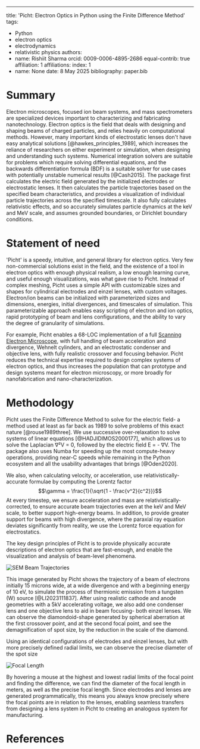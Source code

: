 ---
title: 'Picht: Electron Optics in Python using the Finite Difference Method'
tags:
  - Python
  - electron optics
  - electrodynamics
  - relativistic physics
authors:
  - name: Rishiit Sharma
    orcid: 0009-0006-4895-2686
    equal-contrib: true
    affiliation: 1
affiliations:
   index: 1
 - name: None
date: 8 May 2025
bibliography: paper.bib

# Summary

Electron microscopes, focused ion beam systems, and mass spectrometers are specialized devices important to characterizing and fabricating nanotechnology. Electron optics is the field that deals with designing and shaping beams of charged particles, and relies heavily on computational methods. However, many important kinds of electrostatic lenses don't have easy analytical solutions [@hawkes_principles_1989], which increases the reliance of researchers on either experiment or simulation, when designing and understanding such systems. Numerical integration solvers are suitable for problems which require solving differential equations, and the backwards differentiation formula (BDF) is a suitable solver for use cases with potentially unstable numerical results [@Cash2015]. The package first calculates the electric field generated by the initialized electrodes or electrostatic lenses. It then calculates the particle trajectories based on the specified beam characteristics, and provides a visualization of individual particle trajectories across the specified timescale. It also fully calculates relativistic effects, and so accurately simulates particle dynamics at the keV and MeV scale, and assumes grounded boundaries, or Dirichlet boundary conditions. 

# Statement of need

'Picht' is a speedy, intuitive, and general library for electron optics. Very few non-commercial solutions exist in the field, and the existence of a tool in electron optics with enough physical realism, a low enough learning curve, and useful enough visualizations, was what gave rise to Picht. Instead of complex meshing, Picht uses a simple API with customizable sizes and shapes for cylindrical electrodes and einzel lenses, with custom voltages. Electron/ion beams can be initialized with parameterized sizes and dimensions, energies, initial divergences, and timescales of simulation. This parameterizable approach enables easy scripting of electron and ion optics, rapid prototyping of beam and lens configurations, and the ability to vary the degree of granularity of simulations. 

For example, Picht enables a 68-LOC implementation of a full [Scanning Electron Microscope](https://github.com/rolypolytoy/picht/blob/main/examples/sem.py), with full handling of beam acceleration and divergence, Wehnelt cylinders, and an electrostatic condenser and objective lens, with fully realistic crossover and focusing behavior. Picht reduces the technical expertise required to design complex systems of electron optics, and thus increases the population that can prototype and design systems meant for electron microscopy, or more broadly for nanofabrication and nano-characterization. 

# Methodology

Picht uses the Finite Difference Method to solve for the electric field- a method used at least as far back as 1989 to solve problems of this exact nature [@rouse1989three]. We use successive over-relaxation to solve systems of linear equations [@HADJIDIMOS2000177], which allows us to solve the Laplacian ∇²V = 0, followed by the electric field E = - ∇V. The package also uses Numba for speeding up the most compute-heavy operations, providing near-C speeds while remaining in the Python ecosystem and all the usability advantages that brings [@Oden2020]. 

We also, when calculating velocity, or acceleration, use relativistically-accurate formulae by computing the Lorentz factor
$$\gamma = \frac{1}{\sqrt{1 - \frac{v^2}{c^2}}}$$
At every timestep, we ensure acceleration and mass are relativistically-corrected, to ensure accurate beam trajectories even at the keV and MeV scale, to better support high-energy beams. In addition, to provide greater support for beams with high divergence, where the paraxial ray equation deviates significantly from reality, we use the Lorentz force equation for electrostatics. 

The key design principles of Picht is to provide physically accurate descriptions of electron optics that are fast-enough, and enable the visualization and analysis of beam-level phenomena. 

![SEM Beam Trajectories](https://github.com/user-attachments/assets/306c7e1e-ce28-4df8-9b98-8ca9ec437f8c)


This image generated by Picht shows the trajectory of a beam of electrons initially 15 microns wide, at a wide divergence and with a beginning energy of 10 eV, to simulate the process of thermionic emission from a tungsten (W) source [@LI2023111837]. After using realistic cathode and anode geometries with a 5kV accelerating voltage, we also add one condenser lens and one objective lens to aid in beam focusing- both einzel lenses. We can observe the diamondoid-shape generated by spherical aberration at the first crossover point, and at the second focal point, and see the demagnification of spot size, by the reduction in the scale of the diamond. 

Using an identical configurations of electrodes and einzel lenses, but with more precisely defined radial limits, we can observe the precise diameter of the spot size

![Focal Length](https://github.com/user-attachments/assets/5d8518e4-04b8-4677-aba3-23a68ba41b8d)

By hovering a mouse at the highest and lowest radial limits of the focal point and finding the difference, we can find the diameter of the focal length in meters, as well as the precise focal length. Since electrodes and lenses are generated programmatically, this means you always know precisely where the focal points are in relation to the lenses, enabling seamless transfers from designing a lens system in Picht to creating an analogous system for manufacturing.

# References
